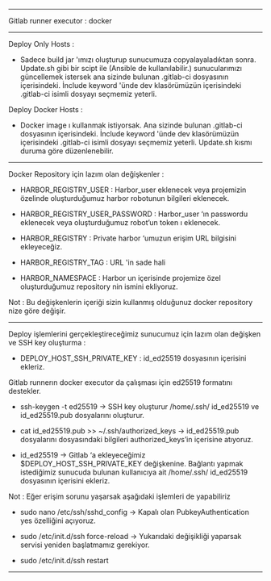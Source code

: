 ------

Gitlab runner executor : docker

------
Deploy Only Hosts :
- Sadece build jar 'ımızı oluşturup sunucumuza copyalayaladıktan sonra. Update.sh gibi bir scipt ile (Ansible de kullanılabilir.) sunucularımızı güncellemek istersek ana sizinde bulunan .gitlab-ci dosyasının içerisindeki. İnclude keyword 'ünde dev klasörümüzün içerisindeki .gitlab-ci isimli dosyayı seçmemiz yeterli.

Deploy Docker Hosts :
- Docker image ı kullanmak istiyorsak. Ana sizinde bulunan .gitlab-ci dosyasının içerisindeki. İnclude keyword 'ünde dev klasörümüzün içerisindeki .gitlab-ci isimli dosyayı seçmemiz yeterli. Update.sh kısmı duruma göre düzenlenebilir.

------

Docker Repository için lazım olan değişkenler : 

 - HARBOR_REGISTRY_USER  : Harbor_user eklenecek veya projemizin özelinde oluşturduğumuz harbor robotunun bilgileri eklenecek.

 - HARBOR_REGISTRY_USER_PASSWORD :  Harbor_user ‘ın passwordu eklenecek veya oluşturduğumuz robot’un token ı eklenecek.

 - HARBOR_REGISTRY  : Private harbor ‘umuzun erişim URL bilgisini ekleyeceğiz.

 - HARBOR_REGISTRY_TAG : URL 'in sade hali

 - HARBOR_NAMESPACE : Harbor un içerisinde projemize özel oluşturduğumuz repository nin ismini ekliyoruz.

  Not : Bu değişkenlerin içeriği sizin kullanmış olduğunuz docker repository nize göre değişir.

---
Deploy işlemlerini gerçekleştireceğimiz sunucumuz için lazım olan değişken ve SSH key oluşturma :

 - DEPLOY_HOST_SSH_PRIVATE_KEY : id_ed25519 dosyasının içerisini ekleriz. 

  Gitlab runnerın docker executor da çalışması için ed25519 formatını destekler.

   - ssh-keygen -t ed25519  → SSH key oluşturur  /home/.ssh/ id_ed25519 ve id_ed25519.pub dosyalarını oluşturur.

   - cat id_ed25519.pub >> ~/.ssh/authorized_keys → id_ed25519.pub dosyalarını dosyasındaki bilgileri authorized_keys’in içerisine atıyoruz.

   - id_ed25519 -> Gitlab ‘a ekleyeceğimiz $DEPLOY_HOST_SSH_PRIVATE_KEY değişkenine. Bağlantı yapmak istediğimiz sunucuda bulunan kullanıcıya ait  /home/.ssh/     id_ed25519 dosyasının içerisini ekleriz. 

  Not : Eğer erişim sorunu yaşarsak aşağıdaki işlemleri de yapabiliriz

   - sudo nano /etc/ssh/sshd_config → Kapalı olan PubkeyAuthentication yes özelliğini açıyoruz.

   - sudo /etc/init.d/ssh force-reload → Yukarıdaki değişikliği yaparsak servisi yeniden başlatmamız gerekiyor.

   - sudo /etc/init.d/ssh restart
---
